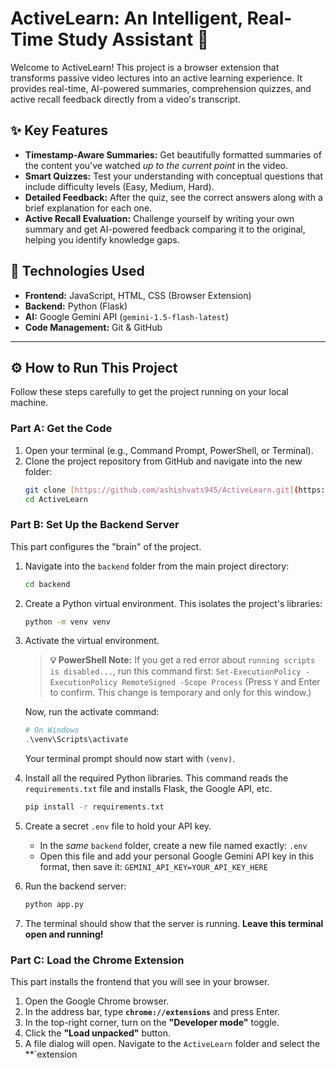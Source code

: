 # ActiveLearn: An Intelligent, Real-Time Study Assistant 🚀

Welcome to ActiveLearn! This project is a browser extension that transforms passive video lectures into an active learning experience. It provides real-time, AI-powered summaries, comprehension quizzes, and active recall feedback directly from a video's transcript.

## ✨ Key Features

* **Timestamp-Aware Summaries:** Get beautifully formatted summaries of the content you've watched *up to the current point* in the video.
* **Smart Quizzes:** Test your understanding with conceptual questions that include difficulty levels (Easy, Medium, Hard).
* **Detailed Feedback:** After the quiz, see the correct answers along with a brief explanation for each one.
* **Active Recall Evaluation:** Challenge yourself by writing your own summary and get AI-powered feedback comparing it to the original, helping you identify knowledge gaps.

## 🔧 Technologies Used

* **Frontend:** JavaScript, HTML, CSS (Browser Extension)
* **Backend:** Python (Flask)
* **AI:** Google Gemini API (`gemini-1.5-flash-latest`)
* **Code Management:** Git & GitHub

---

## ⚙️ How to Run This Project

Follow these steps carefully to get the project running on your local machine.

### Part A: Get the Code

1.  Open your terminal (e.g., Command Prompt, PowerShell, or Terminal).
2.  Clone the project repository from GitHub and navigate into the new folder:
    ```bash
    git clone [https://github.com/ashishvats945/ActiveLearn.git](https://github.com/ashishvats945/ActiveLearn.git)
    cd ActiveLearn
    ```

### Part B: Set Up the Backend Server

This part configures the "brain" of the project.

1.  Navigate into the `backend` folder from the main project directory:
    ```bash
    cd backend
    ```

2.  Create a Python virtual environment. This isolates the project's libraries:
    ```bash
    python -m venv venv
    ```

3.  Activate the virtual environment.
    > **💡 PowerShell Note:** If you get a red error about `running scripts is disabled...`, run this command first:
    > `Set-ExecutionPolicy -ExecutionPolicy RemoteSigned -Scope Process`
    > (Press `Y` and Enter to confirm. This change is temporary and only for this window.)

    Now, run the activate command:
    ```powershell
    # On Windows
    .\venv\Scripts\activate
    ```
    Your terminal prompt should now start with `(venv)`.

4.  Install all the required Python libraries. This command reads the `requirements.txt` file and installs Flask, the Google API, etc.
    ```bash
    pip install -r requirements.txt
    ```

5.  Create a secret `.env` file to hold your API key.
    * In the *same* `backend` folder, create a new file named exactly: `.env`
    * Open this file and add your personal Google Gemini API key in this format, then save it:
        `GEMINI_API_KEY=YOUR_API_KEY_HERE`

6.  Run the backend server:
    ```bash
    python app.py
    ```
7.  The terminal should show that the server is running. **Leave this terminal open and running!**

### Part C: Load the Chrome Extension

This part installs the frontend that you will see in your browser.

1.  Open the Google Chrome browser.
2.  In the address bar, type **`chrome://extensions`** and press Enter.
3.  In the top-right corner, turn on the **"Developer mode"** toggle.
4.  Click the **"Load unpacked"** button.
5.  A file dialog will open. Navigate to the `ActiveLearn` folder and select the **`extension